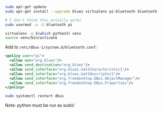 ```bash
sudo apt-get update
sudo apt-get install --upgrade bluez virtualenv pi-bluetooth bluetooth libbluetooth-dev

# I don't think this actually works
sudo usermod -a -G bluetooth pi

virtualenv -p $(which python3) venv
source venv/bin/activate
```

Add to `/etc/dbus-1/system.d/bluetooth.conf`:
```xml
<policy user="pi">
  <allow own="org.bluez"/>
  <allow send_destination="org.bluez"/>
  <allow send_interface="org.bluez.GattCharacteristic1"/>
  <allow send_interface="org.bluez.GattDescriptor1"/>
  <allow send_interface="org.freedesktop.DBus.ObjectManager"/>
  <allow send_interface="org.freedesktop.DBus.Properties"/>
</policy>
```

```bash
sudo systemctl restart dbus
```

Note: python must be run as sudo!